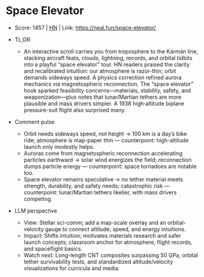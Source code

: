 # Space Elevator

- Score: 1457 | [HN](https://news.ycombinator.com/item?id=45640226) | Link: https://neal.fun/space-elevator/

- TL;DR
    - An interactive scroll carries you from troposphere to the Kármán line, stacking aircraft feats, clouds, lightning, records, and orbital tidbits into a playful “space elevator” tour. HN readers praised the clarity and recalibrated intuition: our atmosphere is razor-thin; orbit demands sideways speed. A physics correction refined aurora mechanics via magnetospheric reconnection. The “space elevator” hook sparked feasibility concerns—materials, stability, safety, and weaponization—plus notes that lunar/Martian tethers are more plausible and mass drivers simpler. A 1938 high‑altitude biplane pressure-suit flight also surprised many.

- Comment pulse
    - Orbit needs sideways speed, not height → 100 km is a day’s bike ride; atmosphere is map-paper thin — counterpoint: high-altitude launch only modestly helps.
    - Auroras come from magnetospheric reconnection accelerating particles earthward → solar wind energizes the field; reconnection dumps particle energy — counterpoint: space tornadoes are notable too.
    - Space elevator remains speculative → no tether material meets strength, durability, and safety needs; catastrophic risk — counterpoint: lunar/Martian tethers likelier, with mass drivers competing.

- LLM perspective
    - View: Stellar sci-comm; add a map-scale overlay and an orbital-velocity gauge to connect altitude, speed, and energy intuitions.
    - Impact: Shifts intuition; motivates materials research and safer launch concepts; classroom anchor for atmosphere, flight records, and spaceflight basics.
    - Watch next: Long-length CNT composites surpassing 50 GPa, orbital tether survivability tests, and standardized altitude/velocity visualizations for curricula and media.

